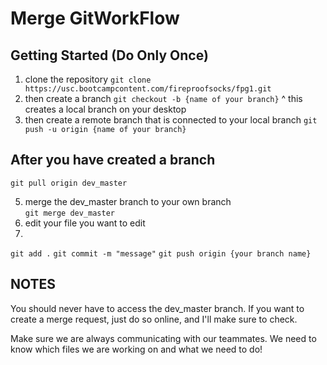 # Merge GitWorkFlow

## Getting Started (Do Only Once)

1. clone the repository
```git clone https://usc.bootcampcontent.com/fireproofsocks/fpg1.git```
2. then create a branch
```git checkout -b {name of your branch}```
^ this creates a local branch on your desktop
3. then create a remote branch that is connected to your local branch
 ```git push -u origin {name of your branch}```

## After you have created a branch
```git pull origin dev_master```

5. merge the dev_master branch to your own branch  
```git merge dev_master```
6. edit your file you want to edit
7.
```git add .```
```git commit -m "message"```
```git push origin {your branch name}```


## NOTES
You should never have to access the dev_master branch. If you want to create a merge request, just do so online, and I'll make sure to check. 

Make sure we are always communicating with our teammates. We need to know which files we are working on and what we need to do!
